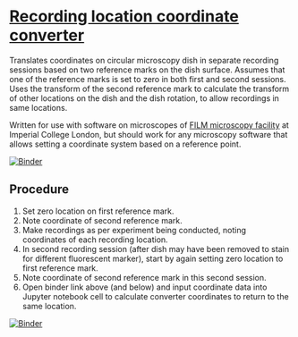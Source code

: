 # [Recording location coordinate converter](https://github.com/c22n/udish-coord-converter)

Translates coordinates on circular microscopy dish in separate recording
sessions based on two reference marks on the dish surface. Assumes that one of
the reference marks is set to zero in both first and second sessions. Uses the
transform of the second reference mark to calculate the transform of other
locations on the dish and the dish rotation, to allow recordings in same
locations.

Written for use with software on microscopes of [FILM microscopy
facility](http://www.imperial.ac.uk/medicine/facility-for-imaging-by-light-microscopy/) 
at Imperial College London, but should work for any microscopy software that
allows setting a coordinate system based on a reference point.

[![Binder](https://mybinder.org/badge_logo.svg)](https://mybinder.org/v2/gh/c22n/udish-coord-converter/master?filepath=microscopy-coordinate-transform.ipynb)

Procedure
---------
1.  Set zero location on first reference mark.
2.  Note coordinate of second reference mark.
3.  Make recordings as per experiment being conducted, noting coordinates of
    each recording location.
4.  In second recording session (after dish may have been removed to stain for
    different fluorescent marker), start by again setting zero location to
    first reference mark.
5.  Note coordinate of second reference mark in this second session.
6.  Open binder link above (and below) and input coordinate data into Jupyter
    notebook cell to calculate converter coordinates to return to the same
    location.

[![Binder](https://mybinder.org/badge_logo.svg)](https://mybinder.org/v2/gh/c22n/udish-coord-converter/master?filepath=microscopy-coordinate-transform.ipynb)

